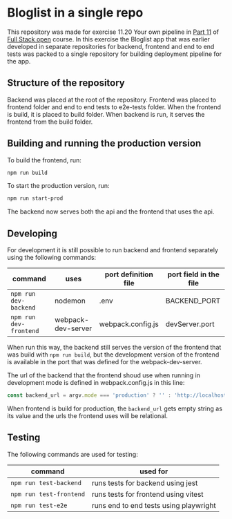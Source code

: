 # Bloglist in a single repo

This repository was made for exercise 11.20 Your own pipeline in [Part 11](https://fullstackopen.com/en/part11) of [Full Stack open](https://fullstackopen.com/en/) course. In this exercise the Bloglist app that was earlier developed in separate repositories for backend, frontend and end to end tests was packed to a single repository for building deployment pipeline for the app.

## Structure of the repository

Backend was placed at the root of the repository. Frontend was placed to frontend folder and end to end tests to e2e-tests folder. When the frontend is build, it is placed to build folder. When backend is run, it serves the frontend from the build folder.

## Building and running the production version

To build the frontend, run:

```bash
npm run build
```

To start the production version, run:

```bash
npm run start-prod
```

The backend now serves both the api and the frontend that uses the api.

## Developing

For development it is still possible to run backend and frontend separately using the following commands:

| command                 | uses               | port definition file  | port field in the file |
|-------------------------|--------------------|-----------------------|------------------------|
| `npm run dev-backend`   | nodemon            | .env                  | BACKEND_PORT           |
| `npm run dev-frontend`  | webpack-dev-server | webpack.config.js     | devServer.port         |

When run this way, the backend still serves the version of the frontend that was build with `npm run build`, but the development version of the frontend is available in the port that was defined for the webpack-dev-server.

The url of the backend that the frontend shoud use when running in development mode is defined in webpack.config.js in this line:

```js
const backend_url = argv.mode === 'production' ? '' : 'http://localhost:3003'

```

When frontend is build for production, the `backend_url` gets empty string as its value and the urls the frontend uses will be relational.

## Testing

The following commands are used for testing:

| command | used for |
|---------| ---------|
| `npm run test-backend` | runs tests for backend using jest |
| `npm run test-frontend` | runs tests for frontend using vitest |
| `npm run test-e2e` | runs end to end tests using playwright |

